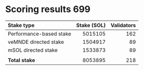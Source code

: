 # Scoring results 699

| Stake type              | Stake (SOL)    | Validators     |
|:------------------------|---------------:|---------------:|
| Performance-based stake | 5015105        | 162            |
| veMNDE directed stake   | 1504917        | 89             |
| mSOL directed stake     | 1533873        | 89             |
|                         |                |                |
| **Total stake**         | 8053895        | 218            |